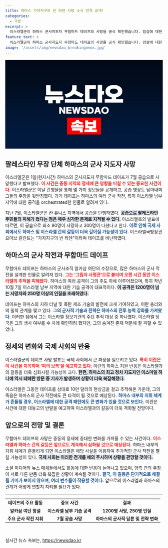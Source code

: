 ```yaml
---
title: 하마스 가자지구의 빈 라덴 사망 소식 전격 공개!
categories:
  - 국방
excerpt: >
  이스라엘군이 하마스 군사지도자 무함마드 데이프의 사망을 공식 확인했습니다. 암살에 대한 이란의 복수 경고와 함께 중동 정세가 급변하고 있습니다. 데이프는 이스라엘에 큰 피해를 준 그림자 사령관으로, 그의 죽음은 큰 충격을 안길 것입니다. 클릭해서 자세한 내용을 확인하세요!
feature_text: >
  이스라엘군이 하마스 군사지도자 무함마드 데이프의 사망을 공식 확인했습니다. 암살에 대한 이란의 복수 경고와 함께 중동 정세가 급변하고 있습니다. 데이프는 이스라엘에 큰 피해를 준 그림자 사령관으로, 그의 죽음은 큰 충격을 안길 것입니다. 클릭해서 자세한 내용을 확인하세요!
image: '/assets/img/newsdao_breakingnews.jpg'
---
```


<p><img src="/assets/img/newsdao_breakingnews.jpg" alt="cryptoinkorea 속보" /></p>

<h2 data-ke-size="size26">팔레스타인 무장 단체 하마스의 군사 지도자 사망</h2>

<p data-ke-size="size16">이스라엘군은 1일(현지시간) 하마스의 군사지도자 무함마드 데이프가 7월 공습으로 사망했다고 발표했다. <b><span style="color: #ee2323;">이 사건은 중동 지역의 정세에 큰 영향을 미칠 수 있는 중요한 사건이다.</span></b> 이스라엘군은 이날 간행물을 통해 몇 가지 정보들을 공개하고, 공습 영상도 담아내며 그들의 주장을 뒷받침했다. 과거 데이프는 하마스의 여러 군사 작전, 특히 이스라엘 남부 지역에 대한 공격을 orchestrated한 인물로 알려져 있다.</p>

<p data-ke-size="size16">지난 7월, 이스라엘군은 칸 유니스 지역에서 공습을 단행하였다. <b><span style="background-color: #21538527;">공습으로 팔레스타인 주민들의 피해가 컸다는 점은 매우 심각한 문제로 지적될 수 있다.</span></b> 이스라엘측의 발표에 따르면, 이 공습으로 최소 90명이 사망하고 300명이 다쳤다고 한다. <b><span style="color: #1a5490;">이로 인해 국제 사회에서도 하마스 및 이스라엘 간의 갈등이 더욱 깊어질 가능성이 있다.</span></b> 이스라엘국방장관 요아브 갈란트는 "가자지구의 빈 라덴"이라며 데이프를 비난하였다.</p>

<h2 data-ke-size="size26">하마스의 군사 작전과 무함마드 데이프</h2>

<p data-ke-size="size16">무함마드 데이프는 하마스의 군사조직 알카삼 여단의 수장으로, 많은 하마스의 군사 작전을 설계한 인물로 알려져 있다. <b><span style="color: #ee2323;">그는 ‘그림자 사령관’으로 불리며 오랜 시간 동안 이스라엘의 추적을 피해왔다.</span></b> 하마스의 여러 공격이 그의 주도 하에 이루어졌으며, 특히 작년 10월 7일 이스라엘 남부 지역에 대한 기습 공격이 대표적이다. <b><span style="background-color: #21538527;">이 공격은 1200명이 넘는 사망자와 250명 이상의 인질을 초래하였다.</span></b></p>

<p data-ke-size="size16">데이프는 하마스의 지하 터널 및 폭탄 제조 기술의 발전에 크게 기여하였고, 이란 총리와의 밀착 관계를 맺고 있다. <b><span style="color: #1a5490;">그의 군사적 기술과 전략은 하마스의 전투 능력 강화를 가져왔다.</span></b> 이러한 점에서 그는 이스라엘 정보기관의 주요 추적 대상 중 하나였다. 이스라엘 당국은 그의 생사 여부를 수 차례 확인하려 했지만, 그의 숨겨진 존재 덕분에 잘 피할 수 있었다.</p>

<h2 data-ke-size="size26">정세의 변화와 국제 사회의 반응</h2>

<p data-ke-size="size16">이스라엘군의 데이프 사망 발표는 국제 사회에서 큰 파장을 일으키고 있다. <b><span style="color: #ee2323;">특히 이란은 이 사건을 지목하며 ‘피의 보복’을 예고하고 있다.</span></b> 이란의 하마스 지원 반응은 이스라엘과의 갈등을 더욱 심화시킬 가능성이 크다. <b><span style="background-color: #21538527;">한편, 하마스의 최고 정치 지도자인 이스마일 하니예 역시 테헤란 방문 중 기사가 발생하며 상황이 더욱 복잡해졌다.</span></b></p>

<p data-ke-size="size16">이스라엘은 그동안 데이프를 상대로 10만 달러의 현상금을 걸고 추적해온 가운데, 그의 죽음은 하마스의 군사 작전에도 큰 타격이 될 것으로 예상된다. <b><span style="color: #1a5490;">하마스 내부의 지휘 체계가 흔들릴 경우, 이스라엘에 대한 공격 패턴에도 큰 변화가 있을 것으로 보인다.</span></b> 이란은 사건에 대한 대놓고의 반발을 예고하여 이스라엘과의 갈등이 더욱 격화될 전망이다.</p>

<h2 data-ke-size="size26">앞으로의 전망 및 결론</h2>

<p data-ke-size="size16">무함마드 데이프의 사망은 중동의 정세에 중대한 변화를 가져올 수 있는 사건이다. <b><span style="color: #ee2323;">이스라엘과 하마스 간의 갈등은 앞으로도 계속해서 심화될 것으로 예상된다.</span></b> 하마스 내부의 지휘 체계가 흔들리게 되면 이스라엘은 해당 사실을 이용하여 추가적인 군사 작전을 펼칠 가능성이 있다. <b><span style="background-color: #21538527;">국제 사회는 이러한 전개를 예의 주시하며 상황을 관망할 것이다.</span></b></p>

<p data-ke-size="size16">소셜 미디어와 뉴스 매체들에서도 활동에 대한 반응이 늘어나고 있으며, 양측 간의 주장이 서로 다른 만큼 더욱 복잡한 상황이 계속될 것이다. <b><span style="color: #1a5490;">결국, 이 갈등은 단기적으로 해결될 기미가 보이지 않으며, 여러 변수들이 작용할 것이다.</span></b> 앞으로의 이스라엘과 하마스의 관계가 어떻게 변할지 지켜볼 필요가 있다.</p>

<hr>

<table>
    <tr>
        <td style="text-align: center; height: 17px;"><b>데이프의 주요 활동</b></td>
        <td style="text-align: center; height: 17px;"><b>중요 사건</b></td>
        <td style="text-align: center; height: 17px;"><b>결과</b></td>
    </tr>
    <tr>
        <td style="text-align: center; height: 17px;"><b>알카삼 여단 창설</b></td>
        <td style="text-align: center; height: 17px;"><b>이스라엘 남부 기습 공격</b></td>
        <td style="text-align: center; height: 17px;"><b>1200명 사망, 250명 인질</b></td>
    </tr>
    <tr>
        <td style="text-align: center; height: 17px;"><b>주요 군사 작전 지휘</b></td>
        <td style="text-align: center; height: 17px;"><b>7월 공습 사망</b></td>
        <td style="text-align: center; height: 17px;"><b>하마스의 군사적 담론 및 전략 변화</b></td>
    </tr>
</table>

<p data-ke-size="size16">&nbsp;</p>
실시간 뉴스 속보는, <a href="https://newsdao.kr" rel="dofollow">https://newsdao.kr</a>


